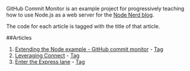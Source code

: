 GitHub Commit Monitor is an example project for progressively teaching how to use Node.js as a web server for the [Node Nerd blog](http://nodenerd.tumblr.com/).

The code for each article is tagged with the title of that article.

##Articles
1. [Extending the Node example - GitHub commit monitor](http://nodenerd.tumblr.com/post/2084687464/extending-the-node-example-github-commit-monitor) - [Tag](https://github.com/kevingorski/github-commitmonitor/tree/Extending_the_Node_example)
2. [Leveraging Connect](http://nodenerd.tumblr.com/post/2178460914/leveraging-connect) - [Tag](https://github.com/kevingorski/github-commitmonitor/tree/Leveraging_Connect)
3. [Enter the Express lane](http://nodenerd.tumblr.com/post/2393511732/enter-the-express-lane) - [Tag](https://github.com/kevingorski/github-commitmonitor/tree/Enter_the_Express_lane)